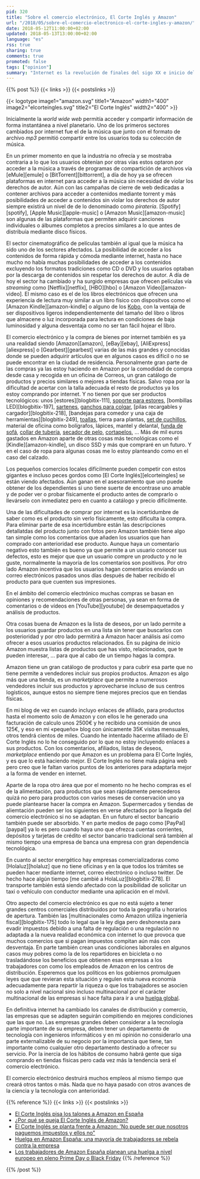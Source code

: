 ```yaml
---
pid: 320
title: "Sobre el comercio electrónico, El Corte Inglés y Amazon"
url: "/2018/05/sobre-el-comercio-electronico-el-corte-ingles-y-amazon/"
date: 2018-05-12T11:00:00+02:00
updated: 2018-05-13T13:00:00+02:00
language: "es"
rss: true
sharing: true
comments: true
promoted: false
tags: ["opinion"]
summary: "Internet es la revolución de finales del sigo XX e inicio del siglo XXI equivalente a la revolución industrial de los siglos anteriores. Está transformando la sociedad y cambiando aquellos sectores en los que se adentra."
---
```


{{% post %}}
{{< links >}}
{{< postslinks >}}

{{< logotype image1="amazon.svg" title1="Amazon" width1="400" image2="elcorteingles.svg" title2="El Corte Inglés" width2="400" >}}

Inicialmente la _world wide web_ permitía acceder y compartir información de forma instantánea a nivel planetario. Uno de los primeros sectores cambiados por internet fue el de la música que junto con el formato de archivo _mp3_ permitió compartir entre los usuarios toda su colección de música.

En un primer momento en que la industria no ofrecía y se mostraba contraria a lo que los usuarios obtenían por otras vías estos optaron por acceder a la música a través de programas de compartición de archivos vía [eMule][emule] o [BitTorrent][bittorrent], a día de hoy ya se ofrecen plataformas en internet para acceder a la música sin necesidad de violar los derechos de autor. Aún con las campañas de cierre de web dedicadas a contener archivos para acceder a contenidos mediante torrent y más posibilidades de acceder a contenidos sin violar los derechos de autor siempre existirá un nivel de de lo denominado como _piratería_. [Spotify][spotify], [Apple Music][apple-music] o [Amazon Music][amazon-music] son algunas de las plataformas que permiten adquirir canciones individuales o álbumes completos a precios similares a lo que antes de distribuía mediante disco físicos.

El sector cinematográfico de películas también al igual que la música ha sido uno de los sectores afectados. La posibilidad de acceder a los contenidos de forma rápida y cómoda mediante internet, hasta no hace mucho no había muchas posibilidades de acceder a los contenidos excluyendo los formatos tradiciones como CD o DVD y los usuarios optaban por la descarga de contenidos sin respetar los derechos de autor. A día de hoy el sector ha cambiado y ha surgido empresas que ofrecen películas vía _streaming_ como [Netflix][netflix], [HBO][hbo] o [Amazon Video][amazon-video]. El mismo caso es el de los libros electrónicos que ofrecen una experiencia de lectura muy similar a un libro físico con dispositvos como el [Amazon Kindle][amazon-kindle] o alguno de los [Kobo](https://es.kobobooks.com/products/kobo-aura-one), con la ventaja de ser dispositivos ligeros independientemente del tamaño del libro o libros que almacene o luz incorporada para lectura en condiciones de baja luminosidad y alguna desventaja como no ser tan fácil hojear el libro.

El comercio electrónico y la compra de bienes por internet también es ya una realidad siendo [Amazon][amazon], [eBay][ebay], [AliExpress][aliexpress] o [Gearbest][gearbest] varias de las más grandes y conocidas donde se pueden adquirir artículos que en algunos casos es difícil o no se puede encontrar en la ciudad de residencia. Personalmente gran parte de las compras ya las estoy haciendo en Amazon por la comodidad de compra desde casa y recogida en un oficina de Correos, un gran catálogo de productos y precios similares o mejores a tiendas físicas. Salvo ropa por la dificultad de acertar con la talla adecuada el resto de productos ya los estoy comprando por internet. Y no tienen por que ser productos tecnológicos: unos [estores][blogbitix-111], [soporte para estores](https://amzn.to/2Ie4HB7), [bombillas LED][blogbitix-197], [sartenes](https://amzn.to/2KUpCel), [ganchos para colgar](https://amzn.to/2IaT6qM), [pilas recargables y cargador][blogbitix-218], [bandejas para comedor y una caja de herramientas][blogbitix-249], [toallas](https://amzn.to/2rC0tgx), tierra para plantas, [set de cuchillos](https://amzn.to/2rEyQm4), material de oficina como bolígrafos, lápices, mantel y delantal, [funda de sofá](https://amzn.to/2Iwxp3N), [collar de tubería](https://amzn.to/2I9sJBo), [secador de pelo](https://amzn.to/2IwvdJs), [cortapelos](https://amzn.to/2KWRpL5), ... Más de mil euros gastados en Amazon aparte de otras cosas más tecnológicas como el [Kindle][amazon-kindle], un disco SSD y más que compraré en un futuro. Y en el caso de ropa para algunas cosas me lo estoy planteando como en el caso del calzado.

Los pequeños comercios locales difícilmente pueden competir con estos gigantes e incluso peces gordos como [El Corte Inglés][elcorteingles] se están viendo afectados. Aún ganan en el asesoramiento que uno puede obtener de los dependientes si uno tiene suerte de encontrase uno amable y de poder ver o probar físicamente el producto antes de comprarlo o llevárselo con inmediatez pero en cuanto a catálogo y precio difícilmente.

Una de las dificultades de comprar por internet es la incertidumbre de saber como es el producto sin verlo físicamente, esto dificulta la compra. Para eliminar parte de esa incertidumbre están las descripciones detallatdas del producto junto con fotos pero Amazon también tiene algo tan simple como los comentarios que añaden los usuarios que han comprado con anterioridad ese producto. Aunque haya un comentario negativo esto también es bueno ya que permite a un usuario conocer sus defectos, esto es mejor que que un usuario compre un producto y no le guste, normalmente la mayoría de los comentarios son positivos. Por otro lado Amazon incentiva que los usuarios hagan comentarios envíando un correo electrónicos pasados unos días después de haber recibido el producto para que cuenten sus impresiones.

En el ámbito del comercio electrónico muchas compras se basan en opiniones y recomendaciones de otras personas, ya sean en forma de comentarios o de vídeos en [YouTube][youtube] de desempaquetados y análisis de productos.

Otra cosas buena de Amazon es la lista de deseos, por un lado permite a los usuarios guardar productos en una lista sin tener que buscarlos con posterioridad y por otro lado permitirá a Amazon hacer análisis así como ofrecer a esos usuarios productos relacionados. En su página de inicio Amazon muestra listas de productos que has visto, relacionados, que te pueden interesar, ... para que al cabo de un tiempo hagas la compra. 

Amazon tiene un gran catálogo de productos y para cubrir esa parte que no tiene permite a vendedores incluir sus propios productos. Amazon es algo más que una tienda, es un _marketplace_ que permite a numerosos vendedores incluir sus productos y aprovecharse incluso de sus centros logísticos, aunque estos no siempre tiene mejores precios que en tiendas físicas.

En mi blog de vez en cuando incluyo enlaces de afiliado, para productos hasta el momento solo de Amazon y con ellos le he generado una facturación de calculo unos 2500€ y he recibido una comisión de unos 125€, y eso en mi «pequeño» blog con únicamente 35K visitas mensuales, otros tendrá cientos de miles. Cuando he intentado hacerme afiliado de El Corte Inglés no lo he conseguido por lo que no estoy incluyendo enlaces a sus productos. Con los comentarios, afiliados, listas de deseos, _marketplace_ entiendo por que Amazon es un problema para El Corte Inglés, y es que lo está haciendo mejor. El Corte Inglés no tiene mala página web pero creo que le faltan varios puntos de los anteriores para adaptarla mejor a la forma de vender en internet.

Aparte de la ropa otro área que por el momento no he hecho compras es el de la alimentación, para productos que sean rápidamente perecederos quizá no pero para productos con varios meses de conservación uno ya puede plantearse hacer la compra en Amazon. Supermercados y tiendas de aliemtación pueden ser los siguientes en verse afectados por la llegada del comercio electrónico si no se adaptan. En un futuro el sector bancario también puede ser absorbido. Y en parte medios de pago como [PayPal][paypal] ya lo es pero cuando haya uno que ofrezca cuentas corrientes, depósitos y tarjetas de crédito el sector bancario tradicional será también al mismo tiempo una empresa de banca una empresa con gran dependencia tecnológica.

En cuanto al sector energético hay empresas comercializadoras como [Holaluz][holaluz] que no tiene oficinas y en la que todos los trámites se pueden hacer mediante internet, correo electrónico o incluso twitter. De hecho hace algún tiempo [me cambié a HolaLuz][blogbitix-278]. El transporte también está siendo afectado con la posibilidad de solicitar un taxi o vehículo con conductor mediante una aplicación en el móvil.

Otro aspecto del comercio electrónico es que no está sujeto a tener grandes centros comerciales distribuidos por toda la geografía u horarios de apertura. También las [multinacionales como Amazon utiliza ingeniería fiscal][blogbitix-175] todo lo legal que la ley diga pero deshonesta para evadir impuestos debido a una falta de regulación o una regulación no adaptada a la nueva realidad económica con internet lo que provoca que muchos comercios que si pagan impuestos compitan aún más con desventaja. En parte también crean unas condiciones laborales en algunos casos muy pobres como la de los repartidores en bicicleta o no trasladándose los beneficios que obtienen esas empresas a los trabajadores con como los empleados de Amazon en los centros de distribución. Esperemos que los políticos en los gobiernos promulguen leyes que que revieran esta situación y regulen esta nueva economía adecuadamente para repartir la riqueza o que los trabajadores se asocien no solo a nivel nacional sino incluso multinacional por el carácter multinacional de las empresas si hace falta para ir a una [huelga global](https://www.xataka.com/empresas-y-economia/los-trabajadores-de-amazon-espana-planean-una-huelga-a-nivel-europeo-en-pleno-prime-day-o-black-friday).

En definitiva internet ha cambiado los canales de distribución y comercio, las empresas que se adapten seguirán compitiendo en mejores condiciones que las que no. Las empresas grandes deben considerar a la tecnología parte importante de su empresa, deben tener un departamento de tecnología con ingenieros informáticos y en mi opinión no considerarlo una parte externalizable de su negocio por la importancia que tiene, tan importante como cualquier otro departamento destinado a ofrecer su servicio. Por la inercia de los hábitos de consumo habrá gente que siga comprando en tiendas físicas pero cada vez más la tendencia será el comercio electrónico.

El comercio electrónico destruirá muchos empleos al mismo tiempo que creará otros tantos o más. Nada que no haya pasado con otros avances de la ciencia y la tecnología con anterioridad.

{{% reference %}}
{{< links >}}
{{< postslinks >}}
* [El Corte Inglés pisa los talones a Amazon en España](https://cincodias.elpais.com/cincodias/2017/04/10/companias/1491837961_255161.html)
* [¿Por qué se queja El Corte Inglés de Amazon?](http://www.elmundo.es/economia/empresas/2018/04/18/5ad64286e2704e366b8b4988.html)
* [El Corte Inglés se planta frente a Amazon: 'No puede ser que nosotros paguemos impuestos y ellos no"](http://www.elmundo.es/economia/empresas/2018/03/06/5a9ec40e468aeb267e8b45de.html)
* [Huelga en Amazon España: una mayoría de trabajadores se rebela contra la empresa](https://www.elconfidencial.com/tecnologia/2018-03-02/amazon-espana-huelga-trabajadores-san-fernando_1529600/)
* [Los trabajadores de Amazon España planean una huelga a nivel europeo en pleno Prime Day o Black Friday](https://www.xataka.com/empresas-y-economia/los-trabajadores-de-amazon-espana-planean-una-huelga-a-nivel-europeo-en-pleno-prime-day-o-black-friday)
{{% /reference %}}

{{% /post %}}
